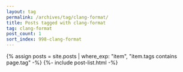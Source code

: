 ```yaml
---
layout: tag
permalink: /archives/tag/clang-format/
title: Posts tagged with clang-format
tag: clang-format
post_count: 1
sort_index: 998-clang-format
---
```

{% assign posts = site.posts | where_exp: "item", "item.tags contains page.tag" -%}
{%- include post-list.html -%}
